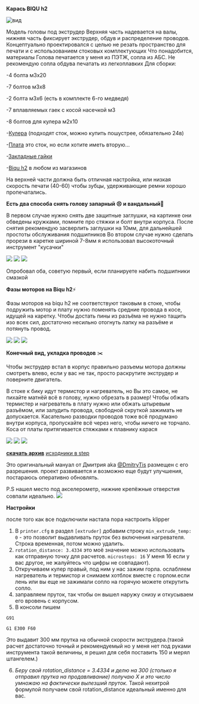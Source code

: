 **Карась BIQU h2**

 ![вид](front.jpg)

Модель головы под экструдер
Верхняя часть надевается на валы, нижняя часть фиксирует экструдер, обдув и распределение проводов.
Концептуально проектировался с целью не резать пространство для печати и с использованием стоковых комплектующих
Что понадобится, материалы
Голова печатается у меня из ПЭТЖ, сопла из АБС. Не рекомендую сопла обдува печатать из легкоплавких
Для сборки:

-4 болта м3х20

-7 болтов м3х8

-2 болта м3х6 (есть в комплекте 6-го медведя)

-7 вплавляемых гаек с косой насечкой м3 

-8 болтов для кулера м2х10

-[Кулера](https://alii.pub/6iebxh) (подходят сток, можно купить пошустрее, обязательно 24в)


-[Плата](https://alii.pub/6iec00) это сток, но если хотите иметь вторую...


-[Закладные гайки](https://alii.pub/6iec1k)

-[Biqu h2](https://alii.pub/6iec2j) в любом из магазинов

На верхней части должна быть отличная настройка, или низкая скорость печати (40-60) чтобы зубцы, удерживающие ремни хорошо пропечатались.

**Есть два способа снять голову
запарный 😣 и вандальный🤯**

В первом случае нужно снять две защитные заглушки, на картинке они обведены кружками, помните про стяжки и болт внутри корпуса. После снятия рекомендую засверлить заглушки на 10мм, для дальнейшей простоты обслуживания подшипников
Во втором случае нужно сделать прорези в каретке шириной 7-8мм я использовал высокоточный инструмент "кусачки"

![](1.jpg)
![](2.jpg)
![](3.jpg)

Опробовал оба, советую первый, если планируете набить подшипники смазкой

**Фазы моторов на Biqu h2**⚡️

Фазы моторов на biqu h2 не соответствуют таковым в стоке, чтобы подружить мотор и плату нужно поменять средние провода в косе, идущей на каретку.
Чтобы достать пины из разъёма не нужно тащить изо всех сил,  достаточно несильно отогнуть лапку на разъёме и потянуть провод.

![](cheme.jpg)
![](cheme2.jpg)
![](cheme3.jpg)

**Конечный вид, укладка проводов** ✂️

Чтобы экструдер встал в корпус правильно разъемы мотора должны смотреть влево, если у вас не так, просто раскрутите экструдер  и поверните двигатель.

В стоке к бику идут термистор и нагреватель, но Вы это самое, не пихайте матнёй всё в голову, нужно обрезать в размер!
Чтобы обжать термистер и нагреватель в плату нужно или обжать штыревым разъёмом, или залудить провода, свободной скруткой зажимать не допускается.
Касательно разводки проводов тоже всё продумано внутри корпуса, пропускайте всё через него, чтобы ничего не торчало.
Коса от платы притягивается стяжками к плавнику карася

![](itog1.jpg)
![](itog2.jpg)
![](itog3.jpg)


[**скачать архив**](karas.zip)           [исходники в step](Karas_stp.7z)

Это оригинальный мануал от Дмитрия aka [@DmitryTis](https://t.me/DmitryTis) размещен с его разрешения. 
проект развивается и возможно еще будут улучшения, постараюсь оперативно обновлять.

P.S нашел место под акселерометр, нижние крепёжные отверстия совпали идеально.
![](adxl_mount.jpg)

**Настройки**

после того как все подключили настала пора настроить klipper
1. В `printer.cfg` в раздел `[extruder]` добавим строку `min_extrude_temp: 0`  - это позволит выдавливать пруток без включения нагревателя. Строка временная, потом можно удалить.
2. `rotation_distance: 3.4334` это моё значение можно использовать как отправную точку для расчетов. `microsteps: 16` У меня 16  если у вас другое, не жалуйтесь что цифры не совпадают).
3. Откручиваем кулер правый, под ним у нас зажим горла. ослабляем нагреватель и термистор  и снимаем хотблок вместе с горлом.если лень или вы еще не зажимали сопло на горячую можете открутить сопло.
4. заправляем пруток, так чтобы он вышел наружу снизу и откусываем его вровень с корпусом.
5. В консоли пишем 
```
G91

G1 E300 F60
```
Это выдавит 300 мм прутка на обычной скорости экструдера.(такой расчет достаточно точный и рекомендуемый но у меня нет под руками инструмента такой величины, я решил для себя поставить 150 и мерял штангелем.)

6. *Беру свой rotation_distance = 3.4334 и делю на 300 (столько я отправил прутка на продавливание) 
получаю Х и это число умножаю на фактически вылезший пруток.* Такой нехитрой формулой получаем свой rotation_distance идеальный именно для вас. 